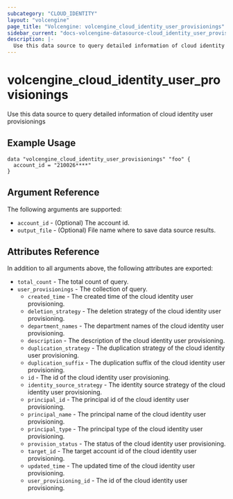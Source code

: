 ```yaml
---
subcategory: "CLOUD_IDENTITY"
layout: "volcengine"
page_title: "Volcengine: volcengine_cloud_identity_user_provisionings"
sidebar_current: "docs-volcengine-datasource-cloud_identity_user_provisionings"
description: |-
  Use this data source to query detailed information of cloud identity user provisionings
---
```

# volcengine_cloud_identity_user_provisionings
Use this data source to query detailed information of cloud identity user provisionings
## Example Usage
```hcl
data "volcengine_cloud_identity_user_provisionings" "foo" {
  account_id = "210026****"
}
```
## Argument Reference
The following arguments are supported:
* `account_id` - (Optional) The account id.
* `output_file` - (Optional) File name where to save data source results.

## Attributes Reference
In addition to all arguments above, the following attributes are exported:
* `total_count` - The total count of query.
* `user_provisionings` - The collection of query.
    * `created_time` - The created time of the cloud identity user provisioning.
    * `deletion_strategy` - The deletion strategy of the cloud identity user provisioning.
    * `department_names` - The department names of the cloud identity user provisioning.
    * `description` - The description of the cloud identity user provisioning.
    * `duplication_strategy` - The duplication strategy of the cloud identity user provisioning.
    * `duplication_suffix` - The duplication suffix of the cloud identity user provisioning.
    * `id` - The id of the cloud identity user provisioning.
    * `identity_source_strategy` - The identity source strategy of the cloud identity user provisioning.
    * `principal_id` - The principal id of the cloud identity user provisioning.
    * `principal_name` - The principal name of the cloud identity user provisioning.
    * `principal_type` - The principal type of the cloud identity user provisioning.
    * `provision_status` - The status of the cloud identity user provisioning.
    * `target_id` - The target account id of the cloud identity user provisioning.
    * `updated_time` - The updated time of the cloud identity user provisioning.
    * `user_provisioning_id` - The id of the cloud identity user provisioning.


